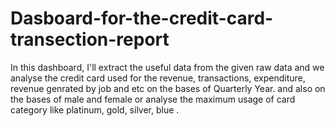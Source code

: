 # Dasboard-for-the-credit-card-transection-report
In this dashboard, I'll extract the useful data from the given raw data and we analyse the credit card used for the revenue, transactions, expenditure, revenue genrated by job and etc on the bases of Quarterly Year. and also on the bases of male and female or analyse the  maximum usage of card category like platinum, gold, silver, blue .
